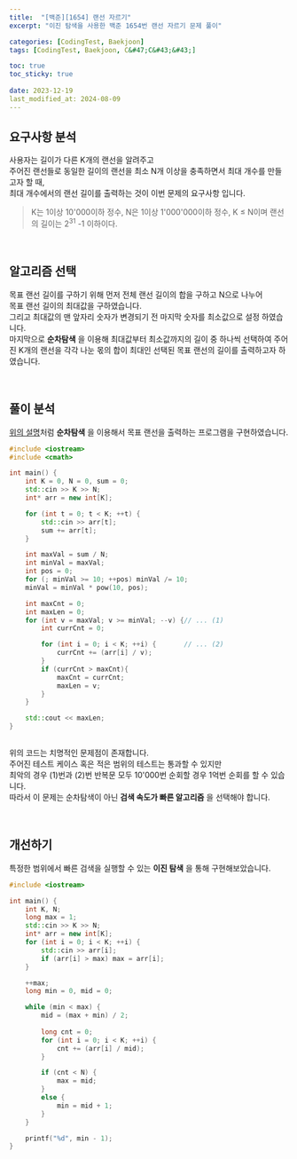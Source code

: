 ```yaml
---
title:  "[백준][1654] 랜선 자르기"
excerpt: "이진 탐색을 사용한 백준 1654번 랜선 자르기 문제 풀이"

categories: [CodingTest, Baekjoon]
tags: [CodingTest, Baekjoon, C&#47;C&#43;&#43;]

toc: true
toc_sticky: true
 
date: 2023-12-19
last_modified_at: 2024-08-09
---
```


## 요구사항 분석

사용자는 길이가 다른 K개의 랜선을 알려주고<br/>
주어진 랜선들로 동일한 길이의 랜선을 최소 N개 이상을 충족하면서 최대 개수를 만들고자 할 때,<br/>
최대 개수에서의 랜선 길이를 출력하는 것이 이번 문제의 요구사항 입니다.<br/>
>K는 1이상 10'000이하 정수, N은 1이상 1'000'000이하 정수, K $\leq$ N이며 랜선의 길이는 2<sup>31</sup> -1 이하이다.

<br/>

## 알고리즘 선택

목표 랜선 길이를 구하기 위해 먼저 전체 랜선 길이의 합을 구하고 N으로 나누어  
목표 랜선 길이의 최대값을 구하였습니다.  
그리고 최대값의 맨 앞자리 숫자가 변경되기 전 마지막 숫자를 최소값으로 설정 하였습니다.  
마지막으로 __순차탐색__ 을 이용해 최대값부터 최소값까지의 길이 중 하나씩 선택하여 
주어진 K개의 랜선을 각각 나눈 몫의 합이 최대인 선택된 목표 랜선의 길이를 출력하고자 하였습니다.

<br/>

## 풀이 분석

[위의 설명](#알고리즘-선택)처럼 __순차탐색__ 을 이용해서 목표 랜선을 출력하는 프로그램을 구현하였습니다.

``` C++
#include <iostream>
#include <cmath>

int main() {
	int K = 0, N = 0, sum = 0;
	std::cin >> K >> N;
	int* arr = new int[K];

	for (int t = 0; t < K; ++t) {
		std::cin >> arr[t];
		sum += arr[t];
	}

	int maxVal = sum / N;
	int minVal = maxVal;
	int pos = 0;
	for (; minVal >= 10; ++pos) minVal /= 10;
	minVal = minVal * pow(10, pos);

	int maxCnt = 0;
	int maxLen = 0;
	for (int v = maxVal; v >= minVal; --v) {// ... (1)
		int currCnt = 0;

		for (int i = 0; i < K; ++i) {		// ... (2)
			currCnt += (arr[i] / v);
		}
		if (currCnt > maxCnt){
			maxCnt = currCnt;
			maxLen = v;
		}
	}

	std::cout << maxLen;
}
  
```

위의 코드는 치명적인 문제점이 존재합니다.  
주어진 테스트 케이스 혹은 적은 범위의 테스트는 통과할 수 있지만  
최악의 경우 (1)번과 (2)번 반복문 모두 10'000번 순회할 경우 1억번 순회를 할 수 있습니다.  
따라서 이 문제는 순차탐색이 아닌 __검색 속도가 빠른 알고리즘__ 을 선택해야 합니다.

<br/>

## 개선하기

특정한 범위에서 빠른 검색을 실행할 수 있는 __이진 탐색__ 을 통해 구현해보았습니다.

```C++
#include <iostream>

int main() {
	int K, N;
	long max = 1;
	std::cin >> K >> N;
	int* arr = new int[K];
	for (int i = 0; i < K; ++i) {
		std::cin >> arr[i];
		if (arr[i] > max) max = arr[i];
	}

	++max;
	long min = 0, mid = 0;

	while (min < max) {
		mid = (max + min) / 2;
		
		long cnt = 0;
		for (int i = 0; i < K; ++i) {
			cnt += (arr[i] / mid);
		}

		if (cnt < N) {
			max = mid;
		}
		else {
			min = mid + 1;
		}
	}

	printf("%d", min - 1);
}
  
```

<br/>